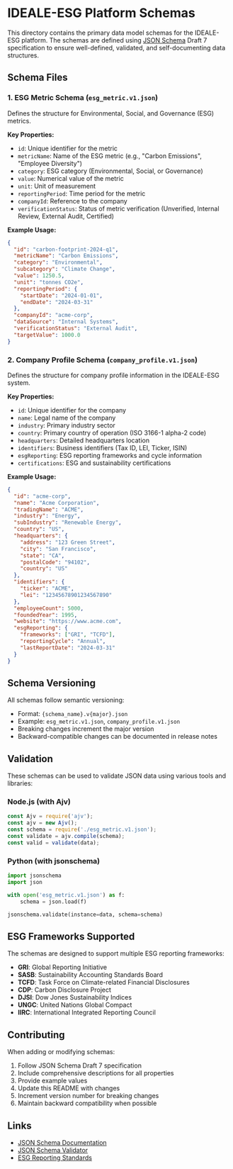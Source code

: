 # IDEALE-ESG Platform Schemas

This directory contains the primary data model schemas for the IDEALE-ESG platform. The schemas are defined using [JSON Schema](https://json-schema.org/) Draft 7 specification to ensure well-defined, validated, and self-documenting data structures.

## Schema Files

### 1. ESG Metric Schema (`esg_metric.v1.json`)

Defines the structure for Environmental, Social, and Governance (ESG) metrics.

**Key Properties:**
- `id`: Unique identifier for the metric
- `metricName`: Name of the ESG metric (e.g., "Carbon Emissions", "Employee Diversity")
- `category`: ESG category (Environmental, Social, or Governance)
- `value`: Numerical value of the metric
- `unit`: Unit of measurement
- `reportingPeriod`: Time period for the metric
- `companyId`: Reference to the company
- `verificationStatus`: Status of metric verification (Unverified, Internal Review, External Audit, Certified)

**Example Usage:**
```json
{
  "id": "carbon-footprint-2024-q1",
  "metricName": "Carbon Emissions",
  "category": "Environmental",
  "subcategory": "Climate Change",
  "value": 1250.5,
  "unit": "tonnes CO2e",
  "reportingPeriod": {
    "startDate": "2024-01-01",
    "endDate": "2024-03-31"
  },
  "companyId": "acme-corp",
  "dataSource": "Internal Systems",
  "verificationStatus": "External Audit",
  "targetValue": 1000.0
}
```

### 2. Company Profile Schema (`company_profile.v1.json`)

Defines the structure for company profile information in the IDEALE-ESG system.

**Key Properties:**
- `id`: Unique identifier for the company
- `name`: Legal name of the company
- `industry`: Primary industry sector
- `country`: Primary country of operation (ISO 3166-1 alpha-2 code)
- `headquarters`: Detailed headquarters location
- `identifiers`: Business identifiers (Tax ID, LEI, Ticker, ISIN)
- `esgReporting`: ESG reporting frameworks and cycle information
- `certifications`: ESG and sustainability certifications

**Example Usage:**
```json
{
  "id": "acme-corp",
  "name": "Acme Corporation",
  "tradingName": "ACME",
  "industry": "Energy",
  "subIndustry": "Renewable Energy",
  "country": "US",
  "headquarters": {
    "address": "123 Green Street",
    "city": "San Francisco",
    "state": "CA",
    "postalCode": "94102",
    "country": "US"
  },
  "identifiers": {
    "ticker": "ACME",
    "lei": "12345678901234567890"
  },
  "employeeCount": 5000,
  "foundedYear": 1995,
  "website": "https://www.acme.com",
  "esgReporting": {
    "frameworks": ["GRI", "TCFD"],
    "reportingCycle": "Annual",
    "lastReportDate": "2024-03-31"
  }
}
```

## Schema Versioning

All schemas follow semantic versioning:
- Format: `{schema_name}.v{major}.json`
- Example: `esg_metric.v1.json`, `company_profile.v1.json`
- Breaking changes increment the major version
- Backward-compatible changes can be documented in release notes

## Validation

These schemas can be used to validate JSON data using various tools and libraries:

### Node.js (with Ajv)
```javascript
const Ajv = require('ajv');
const ajv = new Ajv();
const schema = require('./esg_metric.v1.json');
const validate = ajv.compile(schema);
const valid = validate(data);
```

### Python (with jsonschema)
```python
import jsonschema
import json

with open('esg_metric.v1.json') as f:
    schema = json.load(f)

jsonschema.validate(instance=data, schema=schema)
```

## ESG Frameworks Supported

The schemas are designed to support multiple ESG reporting frameworks:
- **GRI**: Global Reporting Initiative
- **SASB**: Sustainability Accounting Standards Board
- **TCFD**: Task Force on Climate-related Financial Disclosures
- **CDP**: Carbon Disclosure Project
- **DJSI**: Dow Jones Sustainability Indices
- **UNGC**: United Nations Global Compact
- **IIRC**: International Integrated Reporting Council

## Contributing

When adding or modifying schemas:
1. Follow JSON Schema Draft 7 specification
2. Include comprehensive descriptions for all properties
3. Provide example values
4. Update this README with changes
5. Increment version number for breaking changes
6. Maintain backward compatibility when possible

## Links

- [JSON Schema Documentation](https://json-schema.org/)
- [JSON Schema Validator](https://www.jsonschemavalidator.net/)
- [ESG Reporting Standards](https://www.globalreporting.org/)
